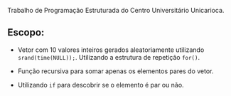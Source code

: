Trabalho de Programação Estruturada do Centro Universitário Unicarioca.

## Escopo:

- Vetor com 10 valores inteiros gerados aleatoriamente utilizando `srand(time(NULL));`. Utilizando a estrutura de repetição `for()`.

- Função recursiva para somar apenas os elementos pares do vetor.

- Utilizando `if` para descobrir se o elemento é par ou não.
